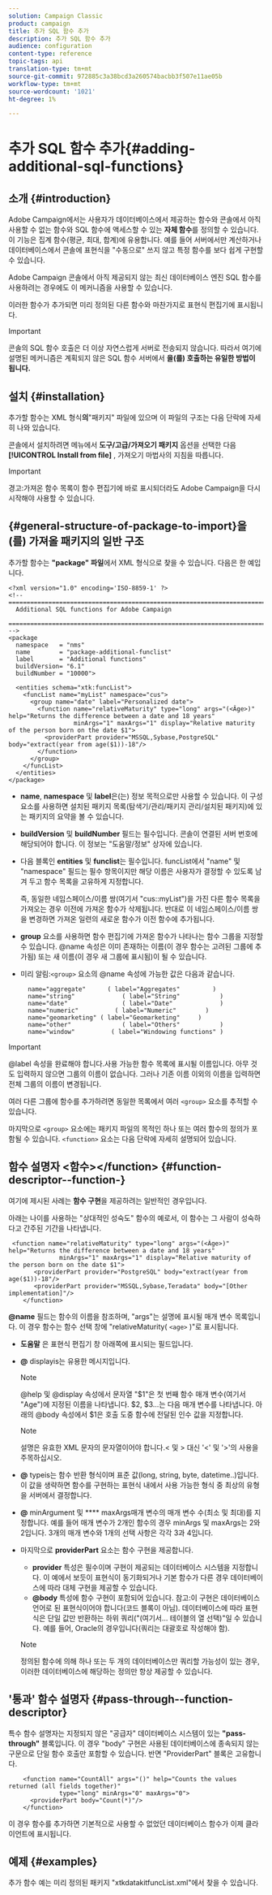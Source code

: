 ```yaml
---
solution: Campaign Classic
product: campaign
title: 추가 SQL 함수 추가
description: 추가 SQL 함수 추가
audience: configuration
content-type: reference
topic-tags: api
translation-type: tm+mt
source-git-commit: 972885c3a38bcd3a260574bacbb3f507e11ae05b
workflow-type: tm+mt
source-wordcount: '1021'
ht-degree: 1%

---
```



# 추가 SQL 함수 추가{#adding-additional-sql-functions}

## 소개 {#introduction}

Adobe Campaign에서는 사용자가 데이터베이스에서 제공하는 함수와 콘솔에서 아직 사용할 수 없는 함수와 SQL 함수에 액세스할 수 있는 **자체 함수**&#x200B;를 정의할 수 있습니다. 이 기능은 집계 함수(평균, 최대, 합계)에 유용합니다. 예를 들어 서버에서만 계산하거나 데이터베이스에서 콘솔에 표현식을 &quot;수동으로&quot; 쓰지 않고 특정 함수를 보다 쉽게 구현할 수 있습니다.

Adobe Campaign 콘솔에서 아직 제공되지 않는 최신 데이터베이스 엔진 SQL 함수를 사용하려는 경우에도 이 메커니즘을 사용할 수 있습니다.

이러한 함수가 추가되면 미리 정의된 다른 함수와 마찬가지로 표현식 편집기에 표시됩니다.

>[!IMPORTANT]
>
>콘솔의 SQL 함수 호출은 더 이상 자연스럽게 서버로 전송되지 않습니다. 따라서 여기에 설명된 메커니즘은 계획되지 않은 SQL 함수 서버에서 **을(를) 호출하는 유일한 방법이 됩니다.**

## 설치 {#installation}

추가할 함수는 XML 형식&#x200B;**의**&quot;패키지&quot; 파일에 있으며 이 파일의 구조는 다음 단락에 자세히 나와 있습니다.

콘솔에서 설치하려면 메뉴에서 **도구/고급/가져오기 패키지** 옵션을 선택한 다음 **[!UICONTROL Install from file]** , 가져오기 마법사의 지침을 따릅니다.

>[!IMPORTANT]
>
>경고:가져온 함수 목록이 함수 편집기에 바로 표시되더라도 Adobe Campaign을 다시 시작해야 사용할 수 있습니다.

## {#general-structure-of-package-to-import}을(를) 가져올 패키지의 일반 구조

추가할 함수는 **&quot;package&quot; 파일**&#x200B;에서 XML 형식으로 찾을 수 있습니다. 다음은 한 예입니다.

```
<?xml version="1.0" encoding='ISO-8859-1' ?>
<!-- ===========================================================================
  Additional SQL functions for Adobe Campaign
  ========================================================================== -->
<package
  namespace   = "nms"
  name        = "package-additional-funclist"
  label       = "Additional functions"
  buildVersion= "6.1"
  buildNumber = "10000">

  <entities schema="xtk:funcList">
    <funcList name="myList" namespace="cus">
      <group name="date" label="Personalized date">
        <function name="relativeMaturity" type="long" args="(<Âge>)" help="Returns the difference between a date and 18 years"
                  minArgs="1" maxArgs="1" display="Relative maturity of the person born on the date $1">
          <providerPart provider="MSSQL,Sybase,PostgreSQL" body="extract(year from age($1))-18"/>
        </function>
      </group>
    </funcList>
  </entities>
</package>
```

* **name**, **namespace** 및 **label**&#x200B;은(는) 정보 목적으로만 사용할 수 있습니다. 이 구성 요소를 사용하면 설치된 패키지 목록(탐색기/관리/패키지 관리/설치된 패키지)에 있는 패키지의 요약을 볼 수 있습니다.
* **buildVersion** 및 **buildNumber** 필드는 필수입니다. 콘솔이 연결된 서버 번호에 해당되어야 합니다. 이 정보는 &quot;도움말/정보&quot; 상자에 있습니다.
* 다음 블록인 **entities** 및 **funclist**&#x200B;는 필수입니다. funcList에서 &quot;name&quot; 및 &quot;namespace&quot; 필드는 필수 항목이지만 해당 이름은 사용자가 결정할 수 있도록 남겨 두고 함수 목록을 고유하게 지정합니다.

   즉, 동일한 네임스페이스/이름 쌍(여기서 &quot;cus::myList&quot;)을 가진 다른 함수 목록을 가져오는 경우 이전에 가져온 함수가 삭제됩니다. 반대로 이 네임스페이스/이름 쌍을 변경하면 가져온 일련의 새로운 함수가 이전 함수에 추가됩니다.

* **group** 요소를 사용하면 함수 편집기에 가져온 함수가 나타나는 함수 그룹을 지정할 수 있습니다. @name 속성은 이미 존재하는 이름(이 경우 함수는 고려된 그룹에 추가됨) 또는 새 이름(이 경우 새 그룹에 표시됨)이 될 수 있습니다.
* 미리 알림:`<group>` 요소의 @name 속성에 가능한 값은 다음과 같습니다.

   ```
     name="aggregate"      ( label="Aggregates"         )
     name="string"             ( label="String"           )
     name="date"               ( label="Date"             )
     name="numeric"          ( label="Numeric"        )
     name="geomarketing" ( label="Geomarketing"     )
     name="other"              ( label="Others"           )
     name="window"          ( label="Windowing functions" )
   ```

>[!IMPORTANT]
>
>@label 속성을 완료해야 합니다.사용 가능한 함수 목록에 표시될 이름입니다. 아무 것도 입력하지 않으면 그룹의 이름이 없습니다. 그러나 기존 이름 이외의 이름을 입력하면 전체 그룹의 이름이 변경됩니다.

여러 다른 그룹에 함수를 추가하려면 동일한 목록에서 여러 `<group>` 요소를 추적할 수 있습니다.

마지막으로 `<group>` 요소에는 패키지 파일의 목적인 하나 또는 여러 함수의 정의가 포함될 수 있습니다. `<function>`   요소는 다음 단락에 자세히 설명되어 있습니다.

## 함수 설명자 &lt;함수>&lt;/function> {#function-descriptor--function-}

여기에 제시된 사례는 **함수 구현**&#x200B;을 제공하려는 일반적인 경우입니다.

아래는 나이를 사용하는 &quot;상대적인 성숙도&quot; 함수의 예로서, 이 함수는 그 사람이 성숙하다고 간주된 기간을 나타냅니다.

```
 <function name="relativeMaturity" type="long" args="(<Âge>)" help="Returns the difference between a date and 18 years"
              minArgs="1" maxArgs="1" display="Relative maturity of the person born on the date $1">
       <providerPart provider="PostgreSQL" body="extract(year from age($1))-18"/>
       <providerPart provider="MSSQL,Sybase,Teradata" body="[Other implementation]"/>
    </function>
```

**@name** 필드는 함수의 이름을 참조하며, &quot;args&quot;는 설명에 표시될 매개 변수 목록입니다. 이 경우 함수는 함수 선택 창에 &quot;relativeMaturity( `<age>` )&quot;로 표시됩니다.

* **도움말** 은 표현식 편집기 창 아래쪽에 표시되는 필드입니다.
* **@** displayis는 유용한 메시지입니다.

   >[!NOTE]
   >
   >@help 및 @display 속성에서 문자열 &quot;$1&quot;은 첫 번째 함수 매개 변수(여기서 &quot;Age&quot;)에 지정된 이름을 나타냅니다. $2, $3...는 다음 매개 변수를 나타냅니다. 아래의 @body 속성에서 $1은 호출 도중 함수에 전달된 인수 값을 지정합니다.

   >[!NOTE]
   >
   >설명은 유효한 XML 문자의 문자열이어야 합니다.&lt; 및 > 대신 &#39;&lt;&#39; 및 &#39;>&#39;의 사용을 주목하십시오.

* **@** typeis는 함수 반환 형식이며 표준 값(long, string, byte, datetime..)입니다. 이 값을 생략하면 함수를 구현하는 표현식 내에서 사용 가능한 형식 중 최상의 유형을 서버에서 결정합니다.
* **@** minArgument 및  **** maxArgs매개 변수의 매개 변수 수(최소 및 최대)를 지정합니다. 예를 들어 매개 변수가 2개인 함수의 경우 minArgs 및 maxArgs는 2와 2입니다. 3개의 매개 변수와 1개의 선택 사항은 각각 3과 4입니다.
* 마지막으로 **providerPart** 요소는 함수 구현을 제공합니다.

   * **provider** 특성은 필수이며 구현이 제공되는 데이터베이스 시스템을 지정합니다. 이 예에서 보듯이 표현식이 동기화되거나 기본 함수가 다른 경우 데이터베이스에 따라 대체 구현을 제공할 수 있습니다.
   * **@body** 특성에 함수 구현이 포함되어 있습니다. 참고:이 구현은 데이터베이스 언어로 된 표현식이어야 합니다(코드 블록이 아님). 데이터베이스에 따라 표현식은 단일 값만 반환하는 하위 쿼리(&quot;(여기서... 테이블의 열 선택)&quot;일 수 있습니다. 예를 들어, Oracle의 경우입니다(쿼리는 대괄호로 작성해야 함).

   >[!NOTE]
   >
   >정의된 함수에 의해 하나 또는 두 개의 데이터베이스만 쿼리할 가능성이 있는 경우, 이러한 데이터베이스에 해당하는 정의만 항상 제공할 수 있습니다.

## &#39;통과&#39; 함수 설명자 {#pass-through--function-descriptor}

특수 함수 설명자는 지정되지 않은 &quot;공급자&quot; 데이터베이스 시스템이 있는 **&quot;pass-through&quot;** 블록입니다. 이 경우 &quot;body&quot; 구현은 사용된 데이터베이스에 종속되지 않는 구문으로 단일 함수 호출만 포함할 수 있습니다. 반면 &quot;ProviderPart&quot; 블록은 고유합니다.

```
    <function name="CountAll" args="()" help="Counts the values returned (all fields together)"
              type="long" minArgs="0" maxArgs="0">
      <providerPart body="Count(*)"/>
    </function>
```

이 경우 함수를 추가하면 기본적으로 사용할 수 없었던 데이터베이스 함수가 이제 클라이언트에 표시됩니다.

## 예제 {#examples}

추가 함수 예는 미리 정의된 패키지 &quot;xtkdatakitfuncList.xml&quot;에서 찾을 수 있습니다.
